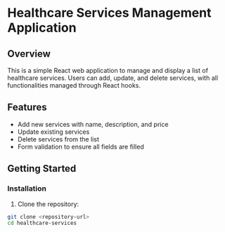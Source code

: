 # Healthcare Services Management Application  

## Overview  

This is a simple React web application to manage and display a list of healthcare services. Users can add, update, and delete services, with all functionalities managed through React hooks.  

## Features  

- Add new services with name, description, and price  
- Update existing services  
- Delete services from the list  
- Form validation to ensure all fields are filled  

## Getting Started  

### Installation  

1. Clone the repository:  

```bash  
git clone <repository-url>  
cd healthcare-services